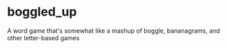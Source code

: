 # boggled_up
A word game that's somewhat like a mashup of boggle, bananagrams, and other letter-based games
